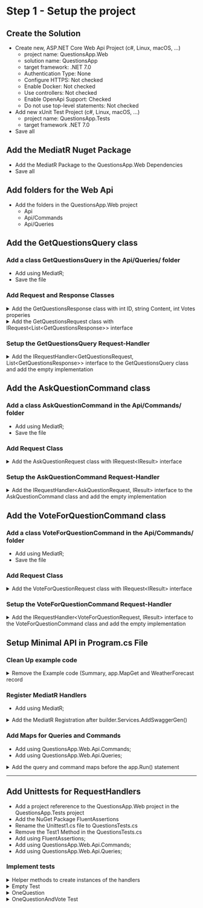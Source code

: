 # Step 1 - Setup the project

## Create the Solution

* Create new, ASP.NET Core Web Api Project (c#, Linux, macOS, ...)
  * project name: QuestionsApp.Web
  * solution name: QuestionsApp
  * target framework: .NET 7.0
  * Authentication Type: None
  * Configure HTTPS: Not checked
  * Enable Docker: Not checked
  * Use controllers: Not checked
  * Enable OpenApi Support: Checked
  * Do not use top-level statements: Not checked
* Add new xUnit Test Project (c#, Linux, macOS, ...)
  * project name: QuestionsApp.Tests
  * target framework .NET 7.0
* Save all

## Add the MediatR Nuget Package

* Add the MediatR Package to the QuestionsApp.Web Dependencies
* Save all

## Add folders for the Web Api

* Add the folders in the QuestionsApp.Web project
  * Api
  * Api/Commands
  * Api/Queries

## Add the GetQuestionsQuery class

### Add a class GetQuestionsQuery in the Api/Queries/ folder 

* Add using MediatR; 
* Save the file

### Add Request and Response Classes

<details><summary>Add the GetQuestionsResponse class with int ID, string Content, int Votes properies</summary>

~~~c#
public class GetQuestionsResponse
{
	public int ID { get; set; }
	public string Content { get; set; } = "";
	public int Votes { get; set; }
}
~~~
</details>


<details><summary>Add the GetQuestionsRequest class with IRequest&lt;List&lt;GetQuestionsResponse&gt&gt; interface</summary>

~~~c#
public class GetQuestionsRequest : IRequest<List<GetQuestionsResponse>>
{ }
~~~
</details>

### Setup the GetQuestionsQuery Request-Handler

<details><summary>Add the IRequestHandler&lt;GetQuestionsRequest, List&lt;GetQuestionsResponse&gt;&gt interface to the GetQuestionsQuery class and add the empty implementation</summary>

~~~c#
public class GetQuestionsQuery : IRequestHandler<GetQuestionsRequest, List<GetQuestionsResponse>>
{
	public Task<List<GetQuestionsResponse>> Handle(GetQuestionsRequest request, CancellationToken cancellationToken)
	{
		throw new NotImplementedException();
	}
}
~~~
</details>


## Add the AskQuestionCommand class

### Add a class AskQuestionCommand in the Api/Commands/ folder 

* Add using MediatR; 
* Save the file

### Add Request Class

<details><summary>Add the AskQuestionRequest class with IRequest&lt;IResult&gt; interface</summary>

~~~c#
public class AskQuestionRequest :IRequest<IResult>
{
	public string Content { get; set; } = "";
}
~~~
</details>

### Setup the AskQuestionCommand Request-Handler

<details><summary>Add the IRequestHandler&lt;AskQuestionRequest, IResult&gt interface to the AskQuestionCommand class and add the empty implementation</summary>

~~~c#
public class AskQuestionCommand : IRequestHandler<AskQuestionRequest, IResult>
{
	public Task<IResult> Handle(AskQuestionRequest request, CancellationToken cancellationToken)
	{
		throw new NotImplementedException();
	}
}
~~~
</details>

## Add the VoteForQuestionCommand class

### Add a class VoteForQuestionCommand in the Api/Commands/ folder 

* Add using MediatR; 
* Save the file

### Add Request Class

<details><summary>Add the VoteForQuestionRequest class with IRequest&lt;IResult&gt; interface</summary>

~~~c#
public class VoteForQuestionRequest : IRequest<IResult>
{
	public int QuestionID { get; set; }
}
~~~
</details>

### Setup the VoteForQuestionCommand Request-Handler

<details><summary>Add the IRequestHandler&lt;VoteForQuestionRequest, IResult&gt interface to the VoteForQuestionCommand class and add the empty implementation</summary>

~~~c#
public class VoteForQuestionCommand : IRequestHandler<VoteForQuestionRequest, IResult>
{
	public Task<IResult> Handle(VoteForQuestionRequest request, CancellationToken cancellationToken)
	{
		throw new NotImplementedException();
	}
}
~~~
</details>


## Setup Minimal API in Program.cs File

### Clean Up example code

<details><summary>Remove the Example code (Summary, app.MapGet and WeatherForecast record</summary>
 
~~~c#
// remove summaries
var summaries = new[]
{
    "Freezing", "Bracing", "Chilly", "Cool", "Mild", "Warm", "Balmy", "Hot", "Sweltering", "Scorching"
};

// remove MapGet
app.MapGet("/weatherforecast", () =>
{
    var forecast = Enumerable.Range(1, 5).Select(index =>
        new WeatherForecast
        (
            DateOnly.FromDateTime(DateTime.Now.AddDays(index)),
            Random.Shared.Next(-20, 55),
            summaries[Random.Shared.Next(summaries.Length)]
        ))
        .ToArray();
    return forecast;
});

// remove WeatherForecast
internal record WeatherForecast(DateOnly Date, int TemperatureC, string? Summary)
{
    public int TemperatureF => 32 + (int)(TemperatureC / 0.5556);
}
~~~
</details>

### Register MediatR Handlers

* Add using MediatR;

<details><summary>Add the MediatR Registration after builder.Services.AddSwaggerGen()</summary>

~~~c#
builder.Services.AddSwaggerGen();
// Register MediatR
builder.Services.AddMediatR(cfg => cfg.RegisterServicesFromAssemblyContaining<Program>());
~~~
</details>

### Add Maps for Queries and Commands

* Add using QuestionsApp.Web.Api.Commands;
* Add using QuestionsApp.Web.Api.Queries;

<details><summary>Add the query and command maps before the app.Run() statement </summary>
 
~~~c#
// Queries
app.MapGet("api/queries/questions", async (IMediator mediator) 
    => await mediator.Send(new GetQuestionsRequest()));

// Commands
app.MapPost("api/commands/questions/", async (IMediator mediator, string content) 
    => await mediator.Send(new AskQuestionRequest { Content = content }));

app.MapPost("api/commands/questions/{id:int}/vote", async (IMediator mediator, int id) 
    => await mediator.Send(new VoteForQuestionRequest { QuestionID = id }));

app.Run();
 ~~~
</details>

-----------------------


## Add Unittests for RequestHandlers

* Add a project refererence to the QuestionsApp.Web project in the QuestionsApp.Tests project
* Add the NuGet Package FluentAssertions
* Rename the Unittest1.cs file to QuestionsTests.cs
* Remove the Test1 Method in the QuestionsTests.cs
* Add using FluentAssertions;
* Add using QuestionsApp.Web.Api.Commands;
* Add using QuestionsApp.Web.Api.Queries;

### Implement tests 

<details><summary>Helper methods to create instances of the handlers</summary>

~~~c#
private GetQuestionsQuery GetQuestionsQueryHandler => new();
private AskQuestionCommand AskQuestionCommandHandler => new();
private VoteForQuestionCommand VoteForQuestionCommandHandler => new();
~~~
</details>


<details><summary>Empty Test</summary>

~~~c#
[Fact]
public async void Empty()
{
	var response = await GetQuestionsQueryHandler.Handle(new GetQuestionsRequest(), default);
	response.Should().BeEmpty();
}
~~~
</details>

<details><summary>OneQuestion</summary>

~~~c#
[Fact]
public async void OneQuestion()
{
	var askResponse = await AskQuestionCommandHandler.Handle(new AskQuestionRequest { Content = "Dummy Question" }, default);
	askResponse.Should().NotBeNull();

	var response = await GetQuestionsQueryHandler.Handle(new GetQuestionsRequest(), default);
	response.Should().HaveCount(1);
}
~~~
</details>

<details><summary>OneQuestionAndVote Test</summary>

~~~c#
[Fact]
public async void OneQuestionAndVote()
{
	var askResponse = await AskQuestionCommandHandler.Handle(new AskQuestionRequest { Content = "Dummy Question" }, default);
	askResponse.Should().NotBeNull();

	var response = await GetQuestionsQueryHandler.Handle(new GetQuestionsRequest(), default);
	response.Should().HaveCount(1);
	response[0].Votes.Should().Be(0);

	var voteResponse = await VoteForQuestionCommandHandler.Handle(new VoteForQuestionRequest { QuestionID = response[0].ID }, default);
	voteResponse.Should().NotBeNull();

	response = await GetQuestionsQueryHandler.Handle(new GetQuestionsRequest(), default);
	response.Should().HaveCount(1);
	response[0].Votes.Should().Be(1);
}
~~~
</details>

